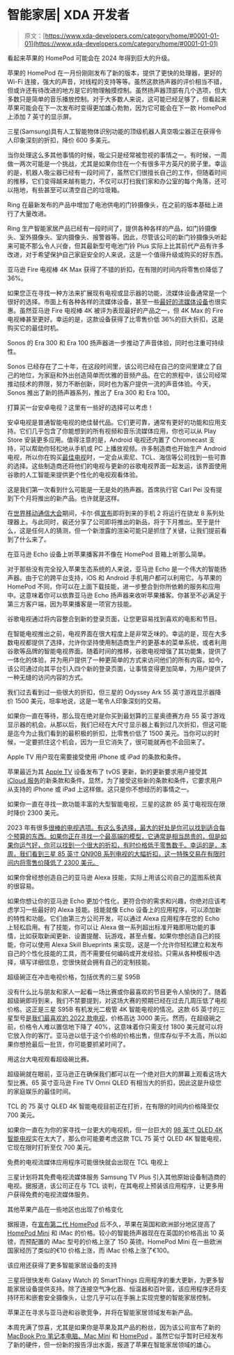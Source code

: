 # 智能家居| XDA 开发者

> 原文：[https://www.xda-developers.com/category/home/#0001-01-01](https://www.xda-developers.com/category/home/#0001-01-01)

[](/apple-homepod-7-inch-display-2024/)

看起来苹果的 HomePod 可能会在 2024 年得到巨大的升级。

苹果的 HomePod 在一月份刚刚发布了新的版本，提供了更快的处理器，更好的 Wi-Fi 连接，强大的声音，对线程的支持等等。虽然这款扬声器的评价相当不错，但或许还有待改进的地方是它的物理触摸控制。虽然扬声器顶部有几个选项，但大多数只是简单的音乐播放控制。对于大多数人来说，这可能已经足够了，但看起来苹果可能会在下一次发布时变得更加雄心勃勃，因为它可能会在下一款 HomePod 上添加 7 英寸的显示屏。

[](/samsung-621-off-robot-vacuum/)

三星(Samsung)具有人工智能物体识别功能的顶级机器人真空吸尘器正在获得令人印象深刻的折扣，降价 600 多美元。

当你处理这么多其他事情的时候，吸尘只是经常被忽视的事情之一。有时候，一周做一两次可能是一个挑战，尤其是如果你住在一个有很多平方英尺的房子里。幸运的是，机器人吸尘器已经有一段时间了，虽然它们很擅长自己的工作，但随着时间的推移，它们变得越来越有能力，不仅可以打扫我们家和办公室的每个角落，还可以拖地，有些甚至可以清空自己的垃圾箱。

[](/ring-battery-doorbell-plus-release/)

Ring 在最新发布的产品中增加了电池供电的门铃摄像头，在之前的版本基础上进行了大量改进。

Ring 生产智能家居产品已经有一段时间了，提供各种各样的产品，如门铃摄像头、室外摄像头、室内摄像头、报警器等。因此，尽管该公司的新门铃摄像头听起来可能不那么令人兴奋，但其最新型号电池门铃 Plus 实际上比其前代产品有许多改进，对于希望保护自己家庭安全的人来说，这是一个值得升级或购买的好东西。

[](/fire-tv-stick-4k-max-just-35/)

亚马逊 Fire 电视棒 4K Max 获得了不错的折扣，在有限的时间内将零售价降低了 36%。

如果您正在寻找一种方法来扩展现有电视或显示器的功能，流媒体设备通常是一个很好的选择。市面上有各种各样的流媒体设备，甚至一些[最好的流媒体设备](https://www.xda-developers.com/best-media-streaming-devices/)也很实惠。虽然亚马逊 Fire 电视棒 4K 被评为表现最好的产品之一，但 4K Max 的 Fire 电视棒甚至更好。幸运的是，这款设备获得了比零售价低 36%的巨大折扣，这是购买它的最佳时机。

[](/sonos-era-300-and-era-100-release/)

Sonos 的 Era 300 和 Era 100 扬声器进一步推动了声音体验，同时也注重可持续性。

Sonos 已经存在了二十年，在这段时间里，该公司已经在自己的空间里建立了自己的地位，为家庭和外出创造简单而优雅的音频产品。在它的旅程中，该公司经常推动技术的界限，努力不断创新，同时也为客户提供一流的声音体验。今天，Sonos 推出了新的扬声器系列，推出了 Era 300 和 Era 100。

[](/best-android-tv/)

打算买一台安卓电视？这里有一些好的选择可以考虑！

安卓电视是普通智能电视的绝佳替代品。它们更可靠，通常有更好的功能和应用支持。它们几乎包含了你能想到的所有视频和音乐流媒体应用，你也可以从 Play Store 安装更多应用。值得注意的是，Android 电视还内置了 Chromecast 支持，可以帮助你轻松地从手机或 PC 上播放视频。许多制造商也开始生产 Android 电视，所以你在购买[最佳电视](https://www.xda-developers.com/best-tv/)时，一定会从索尼、TCL、海信等公司找到一些可靠的选择。这些制造商还将他们的电视与更新的谷歌电视界面一起发运，该界面使用谷歌的人工智能来提供更个性化的电视观看体验。

[](/nothing-speaker-render/)

这是我们第一次看到什么可能是一无是处的扬声器。首席执行官 Carl Pei 没有提到下个月将推出的新产品。也许就是这样。

在[世界移动通信大会](https://www.xda-developers.com/mwc-2023/)期间，卡尔·佩[宣布](https://www.xda-developers.com/nothing-phone-2-snapdragon-8/)即将到来的手机 2 将运行在骁龙 8 系列处理器上。与此同时，裴还分享了公司即将推出的新品，将于下月推出。至于是什么，这是任何人的猜测，但一个新泄露的渲染可能只是抓住了关键，让我们提前看到了什么来了。

[](/how-to-listen-apple-podcasts-amazon-echo/)

在亚马逊 Echo 设备上听苹果播客并不像在 HomePod 音箱上听那么简单。

对于那些没有完全投入苹果生态系统的人来说，亚马逊 Echo 是一个伟大的智能扬声器。由于它的跨平台支持，iOS 和 Android 手机用户都可以利用它。与苹果的 HomePod 不同，你可以在上面下载技能，进一步整合到你所依赖的服务和应用中。这意味着你可以依靠亚马逊 Echo 扬声器来收听苹果播客。你甚至不必满足于第三方客户端，因为苹果播客是一项官方技能。

[](/google-tv-landing-pages/)

谷歌电视通过将内容整合到新的登录页面，让您更容易找到喜欢的电影和节目。

在智能电视推出之前，电视界面在很大程度上是非常乏味的。幸运的是，现在大多数电视都提供了选择，允许你坚持使用制造商生产的更基本的菜单系统，或者利用谷歌等品牌的智能电视界面。随着时间的推移，谷歌电视增强了其功能集，提供了一体化的体验，并为用户提供了一种更简单的方式来访问他们的所有内容。如今，该公司通过向其平台引入四个新的登录页面，让事情变得更加简单，为用户提供了一种无缝的访问内容的方式。

[](/samsung-odyssey-ark-55-inch-gaming-monitor-1220-off/)

我们过去看到过一些很大的折扣，但三星的 Odyssey Ark 55 英寸游戏显示器降价 1500 美元，坦率地说，这是一笔令人印象深刻的交易。

如果你一直在等待，那么现在绝对是你买到最划算的三星奥德赛方舟 55 英寸游戏显示器的机会。从那以后，我们已经在大尺寸显示器上看到过几次折扣，但这可能是迄今为止我们看到的最积极的折扣，比零售价低了 1500 美元。当你可以的时候，一定要抓住这个机会，因为一旦它消失了，很可能就再也不会回来了。

[](/apple-tv-requires-iphone-icloud-terms/)

Apple TV 用户现在需要接受使用 iPhone 或 iPad 的条款和条件。

苹果最近为其 [Apple TV](https://www.xda-developers.com/apple-tv-4k-2022-launch/) 设备发布了 tvOS 更新，新的更新要求用户接受其 [iCloud 服务](https://www.xda-developers.com/what-is-icloud-plus/)的新条款和条件。显然，为了接受这些新的条款和条件，它要求用户从支持的 iPhone 或 iPad 上这样做。这只是你不想经历的事情之一。

[](/samsung-85-inch-4k-qled-2300-off-deal/)

如果你一直在寻找一款功能丰富的大型智能电视，三星的这款 85 英寸电视现在限时降价 2300 美元。

2023 年有很多[很棒的电视选项。有这么多选择，最大的好处是你可以找到适合每个预算的东西。如果你正在寻找一个最高端的模型，它通常是相当昂贵的，但是如果你运气好，你可以找到一个很大的折扣，有时价格低于零售数千。幸运的是，本周，我们看到三星 85 英寸 QN90B 系列电视的大幅折扣，这一特殊交易在有限时间内将零售价降低了 2300 美元。](https://www.xda-developers.com/best-tv/)

[](/how-to-create-amazon-alexa-skill-blueprints/)

如果你曾经想创造自己的亚马逊 Alexa 技能，实际上用该公司自己的蓝图系统真的很容易。

如果你想让你的亚马逊 Echo 更加个性化，更符合你的需求和兴趣，你绝对应该考虑学习一些最好的 Alexa 技能。技能就像 Echo 设备上的应用程序，可以添加新的特性和功能。它们由第三方公司开发，可以通过 Alexa 应用程序在您的 Echo 上轻松启用。有了技能，你可以让 Alexa 做一系列超出标准开箱即用功能的事情，比如获取新闻更新、设置提醒、玩游戏，甚至点餐。如果你想创造自己的技能，你可以使用 Alexa Skill Blueprints 来实现，这是一个允许你轻松建立和发布自己的个性化技能的工具，而不需要任何编码或开发经验。只需从各种模板中选择，填写详细信息，您很快就会拥有自己的定制技能。

[](/samsung-s95b-65-inch-smart-tv-deal/)

超级碗正在冲击电视价格，包括优秀的三星 S95B

没有什么比与朋友和家人一起看一场比赛或你最喜欢的节目更令人愉快的了。随着超级碗即将到来，我们不禁要提到，对这场大赛的预期已经在过去几周压低了电视价格。这正是三星 S95B 有机发光二极管 4K 智能电视的情况。这款 65 英寸的三星型号[是我们最喜欢的 2022 款电视](https://www.xda-developers.com/best-tv/)，价格高达 3000 美元。然而，在超级碗之前，价格令人难以置信地下降了 40%，这意味着你只需支付 1800 美元就可以将它放入你的客厅。亚马逊以低于这个价格的价格出售，但库存似乎不太高，所以如果你想抢最后一批货，你可能要抓紧时间了。

[](/fire-tv-super-bowl-deal/)

用这台大电视观看超级碗比赛。

超级碗就在眼前，亚马逊正在确保我们都可以在一个绝对巨大的屏幕上观看这场大型比赛。65 英寸亚马逊 Fire TV Omni QLED 有相当大的折扣，因此这是升级您的家庭娱乐的最佳时间。

[](/tcl-75-inch-700-deal/)

TCL 的 75 英寸 QLED 4K 智能电视目前正在打折，在有限的时间内价格降至仅 700 美元。

如果你一直在为你的家寻找一台更大的电视机，但一台巨大的 [98 英寸 QLED 4K 智能电视](https://www.xda-developers.com/tcl-98-inch-4k-qled-tv-3500-off/)实在太大了，那么你可能要考虑这款 TCL 75 英寸 QLED 4K 智能电视，它现在限时打折至仅 700 美元。

[](/samsung-tv-plus-preinstalled-tcl-tv/)

免费的电视流媒体应用程序可能很快就会出现在 TCL 电视上

三星计划将其免费电视流媒体服务 Samsung TV Plus 引入其他原始设备制造商的电视。据报道，该公司正在与 TCL 谈判，在其电视上预装该应用程序，让更多用户获得免费的电视流媒体服务。

[](/apple-homepod-mini-imac-price-hike/)

其他苹果产品在一些地区也出现了价格变化

据报道，在[宣布第二代 HomePod](https://www.xda-developers.com/apple-homepod-2-launch/) 后不久，苹果在英国和欧洲部分地区提高了 [HomePod Mini](https://www.xda-developers.com/apple-homepod-mini-review/) 和 iMac 的价格。较小的智能扬声器现在在英国的价格高出 10 英镑，而预配置的 iMac 型号的价格上涨了 150 英镑。HomePod Mini 在一些欧洲国家经历了类似的€10 价格上涨，而 iMac 价格上涨了€100。

[](/smartthings-galaxy-watch-ring-nest-security-cameras/)

该应用还获得了更多智能家居设备的支持

三星将很快发布 Galaxy Watch 的 SmartThings 应用程序的重大更新，为更多智能家居设备提供支持。除了连接空气净化器、恒温器和百叶窗，该应用程序还将支持环形和嵌套安全摄像头，让您几乎可以在手腕上实现完整的智能家居控制。

[](/apple-smart-home-products/)

苹果正在寻求与亚马逊和谷歌竞争，并将在智能家居领域发布新产品。

本周充满了惊喜，尤其是如果你是苹果及其产品的粉丝，因为该公司宣布了新的 [MacBook Pro 笔记本电脑、Mac Mini](https://www.xda-developers.com/macbook-pro-2023-launch/) 和 [HomePod](https://www.xda-developers.com/apple-homepod-2-launch/) 。虽然它似乎暂时已经发布了新的硬件，但一份新的报告浮出水面，报道了苹果在智能家居领域的雄心。